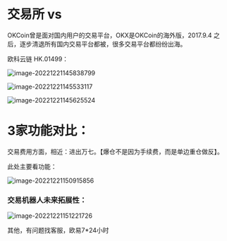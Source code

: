 

# 交易所 vs 

OKCoin曾是面对国内用户的交易平台，OKX是OKCoin的海外版，2017.9.4 之后，逐步清退所有国内交易平台都被，很多交易平台都纷纷出海。

欧科云链 HK.01499：

![image-20221221145838799](C:/Users/Administrator/AppData/Roaming/Typora/typora-user-images/image-20221221145838799.png)

![image-20221221145533117](C:/Users/Administrator/AppData/Roaming/Typora/typora-user-images/image-20221221145533117.png)

![image-20221221145625524](C:/Users/Administrator/AppData/Roaming/Typora/typora-user-images/image-20221221145625524.png)

# 3家功能对比：

交易费用方面，相近：进出万七。【爆仓不是因为手续费，而是单边重仓做反】。

此处主要看功能：

![image-20221221150915856](C:/Users/Administrator/AppData/Roaming/Typora/typora-user-images/image-20221221150915856.png)



### 交易机器人未来拓展性：

![image-20221221151221726](C:/Users/Administrator/AppData/Roaming/Typora/typora-user-images/image-20221221151221726.png)



其他，有问题找客服，欧易7*24小时